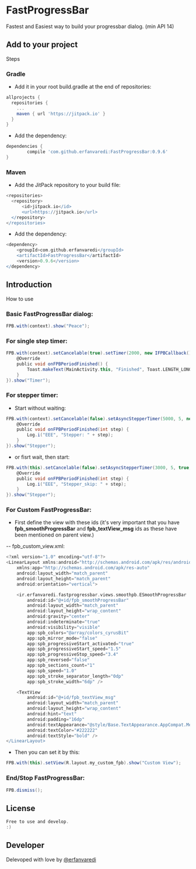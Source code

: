 # FastProgressBar
Fastest and Easiest way to build your progressbar dialog. 
(min API 14)

## Add to your project
Steps
### Gradle
- Add it in your root build.gradle at the end of repositories:

```groovy
allprojects {
  repositories {
    ...
    maven { url 'https://jitpack.io' }
  }
}
```

- Add the dependency:

```groovy
dependencies {
        compile 'com.github.erfanvaredi:FastProgressBar:0.9.6'
}
```

### Maven
- Add the JitPack repository to your build file:

```groovy
<repositories>
  <repository>
      <id>jitpack.io</id>
      <url>https://jitpack.io</url>
  </repository>
</repositories>
```

- Add the dependency:

```groovy
<dependency>
    <groupId>com.github.erfanvaredi</groupId>
    <artifactId>FastProgressBar</artifactId>
    <version>0.9.6</version>
</dependency>
```

## Introduction
How to use
### Basic FastProgressBar dialog:

```groovy
FPB.with(context).show("Peace");
```

### For single step timer:

```groovy
FPB.with(context).setCancelable(true).setTimer(2000, new IFPBCallback() {
    @Override
    public void onFPBPeriodFinished() {
        Toast.makeText(MainActivity.this, "Finished", Toast.LENGTH_LONG).show();
    }
}).show("Timer");
```

### For stepper timer:

- Start without waiting:
```groovy
FPB.with(context).setCancelable(false).setAsyncStepperTimer(5000, 5, new IAsyncFPBCallback() {
    @Override
    public void onFPBPeriodFinished(int step) {
        Log.i("EEE", "Stepper: " + step);
    }
}).show("Stepper");
```
- or fisrt wait, then start:
```groovy
FPB.with(this).setCancelable(false).setAsyncStepperTimer(3000, 5, true, new IAsyncFPBCallback() {
    @Override
    public void onFPBPeriodFinished(int step) {
        Log.i("EEE", "Stepper_skip: " + step);
    }
}).show("Stepper");
```

### For Custom FastProgressBar:

- First define the view with these ids (it's very important that you have <b>fpb_smoothProgressBar</b> and <b>fpb_textView_msg</b> ids as these have been mentioned on parent view.)

-- fpb_custom_view.xml:

```groovy
<?xml version="1.0" encoding="utf-8"?>
<LinearLayout xmlns:android="http://schemas.android.com/apk/res/android"
    xmlns:app="http://schemas.android.com/apk/res-auto"
    android:layout_width="match_parent"
    android:layout_height="match_parent"
    android:orientation="vertical">

    <ir.erfanvaredi.fastprogressbar.views.smoothpb.ESmoothProgressBar
        android:id="@+id/fpb_smoothProgressBar"
        android:layout_width="match_parent"
        android:layout_height="wrap_content"
        android:gravity="center"
        android:indeterminate="true"
        android:visibility="visible"
        app:spb_colors="@array/colors_cyrusBit"
        app:spb_mirror_mode="false"
        app:spb_progressiveStart_activated="true"
        app:spb_progressiveStart_speed="1.5"
        app:spb_progressiveStop_speed="3.4"
        app:spb_reversed="false"
        app:spb_sections_count="1"
        app:spb_speed="1.0"
        app:spb_stroke_separator_length="0dp"
        app:spb_stroke_width="6dp" />

    <TextView
        android:id="@+id/fpb_textView_msg"
        android:layout_width="match_parent"
        android:layout_height="wrap_content"
        android:hint="text"
        android:padding="16dp"
        android:textAppearance="@style/Base.TextAppearance.AppCompat.Medium"
        android:textColor="#222222"
        android:textStyle="bold" />
</LinearLayout>
```

- Then you can set it by this:
```groovy
FPB.with(this).setView(R.layout.my_custom_fpb).show("Custom View");
```

### End/Stop FastProgressBar:

```groovy
FPB.dismiss();
```


## License
```groovy
Free to use and develop.
:)
```

## Developer

Delevoped with love by [@erfanvaredi][1]

[1]: https://github.com/erfanvaredi/
